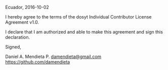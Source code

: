 Ecuador, 2016-10-02

I hereby agree to the terms of the dosyt Individual Contributor License
Agreement v1.0.

I declare that I am authorized and able to make this agreement and sign this
declaration.

Signed,

Daniel A. Mendieta P. damendieta@gmail.com https://github.com/damendieta
